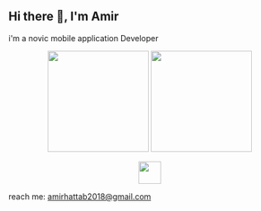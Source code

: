 ## Hi there 👋, I'm Amir 
i'm a novic mobile application  Developer
<div align="center">
  <img src="https://github-readme-stats.vercel.app/api?username=AmirtterK&theme=midnight-purple&show_icons=true" height="180"></img>
  <img src="https://github-readme-stats.vercel.app/api/top-langs/?username=AmirtterK&layout=compact" height="180"></img>

<br>
<p align="center">
  <a href="https://skillicons.dev">
    <img src="https://skillicons.dev/icons?i=flutter,dart,php,java,arduino,sqlite,c,git,vscode" height="40" />
  </a>
</p>

</div>
  reach me: <a href="amirhattab2018@gmail.com "> amirhattab2018@gmail.com </a>  
